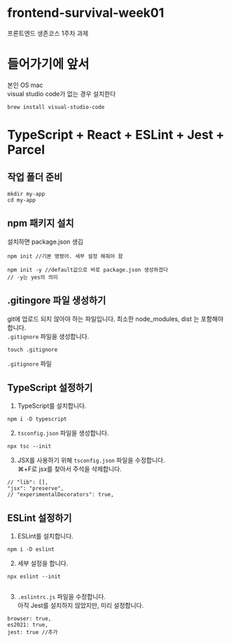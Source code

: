 # frontend-survival-week01

프론트엔드 생존코스 1주차 과제



# 들어가기에 앞서
본인 OS mac  
visual studio code가 없는 경우 설치한다
```
brew install visual-studio-code
```
# TypeScript + React + ESLint + Jest + Parcel
## 작업 폴더 준비
```
mkdir my-app
cd my-app
```

## npm 패키지 설치
설치하면 package.json 생김
```
npm init //기본 명령어. 세부 설정 해줘야 함
```
```
npm init -y //default값으로 바로 package.json 생성하겠다
// -y는 yes의 의미
```

## .gitingore 파일 생성하기
git에 업로드 되지 않아야 하는 파일입니다.
최소한 node_modules, dist 는 포함해야 합니다.  
`.gitignore` 파일을 생성합니다.
```
touch .gitignore
```
`.gitignore` 파일 


## TypeScript 설정하기
1. TypeScript를 설치합니다.
```
npm i -D typescript
```

2. `tsconfig.json` 파일을 생성합니다.
```
npx tsc --init
```

3. JSX를 사용하기 위해 `tsconfig.json` 파일을 수정합니다.  
⌘+F로 jsx를 찾아서 주석을 삭제합니다.
```
// "lib": [],
"jsx": "preserve",
// "experimentalDecorators": true,
```


## ESLint 설정하기
1. ESLint를 설치합니다.
```
npm i -D eslint
```

2. 세부 설정을 합니다.
```
npx eslint --init
```
```
```

3. `.eslintrc.js` 파일을 수정합니다.  
아직 Jest를 설치하지 않았지만, 미리 설정합니다.
```
browser: true,
es2021: true,
jest: true //추가
```
